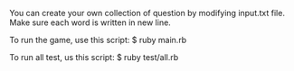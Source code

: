 You can create your own collection of question by modifying input.txt file.
Make sure each word is written in new line.

To run the game, use this script:
$ ruby main.rb

To run all test, us this script:
$ ruby test/all.rb
